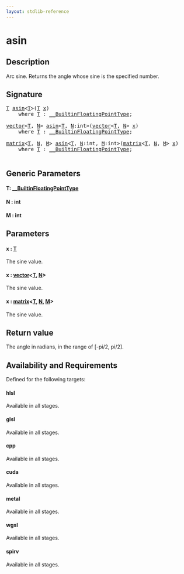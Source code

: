 ```yaml
---
layout: stdlib-reference
---
```


# asin

## Description

Arc sine. Returns the angle whose sine is the specified number.



## Signature 

<pre>
<a href="asin.html#typeparam-T" class="code_type">T</a> <a href="asin.html">asin</a>&lt;<a href="asin.html#typeparam-T" class="code_type">T</a>&gt;(<a href="asin.html#typeparam-T" class="code_type">T</a> <a href="asin.html#decl-x" class="code_param">x</a>)
    <span class='code_keyword'>where</span> <a href="asin.html#typeparam-T" class="code_type">T</a> : <a href="../interfaces/0_builtinfloatingpointtype-029hm/index.html" class="code_type">__BuiltinFloatingPointType</a>;

<a href="../types/vector/index.html" class="code_type">vector</a>&lt;<a href="asin.html#typeparam-T" class="code_type">T</a>, <a href="asin.html#decl-N" class="code_var">N</a>&gt; <a href="asin.html">asin</a>&lt;<a href="asin.html#typeparam-T" class="code_type">T</a>, <a href="asin.html#decl-N" class="code_var">N</a>:<span class="code_keyword">int</span>&gt;(<a href="../types/vector/index.html" class="code_type">vector</a>&lt;<a href="asin.html#typeparam-T" class="code_type">T</a>, <a href="asin.html#decl-N" class="code_var">N</a>&gt; <a href="asin.html#decl-x" class="code_param">x</a>)
    <span class='code_keyword'>where</span> <a href="asin.html#typeparam-T" class="code_type">T</a> : <a href="../interfaces/0_builtinfloatingpointtype-029hm/index.html" class="code_type">__BuiltinFloatingPointType</a>;

<a href="../types/matrix/index.html" class="code_type">matrix</a>&lt;<a href="asin.html#typeparam-T" class="code_type">T</a>, <a href="asin.html#decl-N" class="code_var">N</a>, <a href="asin.html#decl-M" class="code_var">M</a>&gt; <a href="asin.html">asin</a>&lt;<a href="asin.html#typeparam-T" class="code_type">T</a>, <a href="asin.html#decl-N" class="code_var">N</a>:<span class="code_keyword">int</span>, <a href="asin.html#decl-M" class="code_var">M</a>:<span class="code_keyword">int</span>&gt;(<a href="../types/matrix/index.html" class="code_type">matrix</a>&lt;<a href="asin.html#typeparam-T" class="code_type">T</a>, <a href="asin.html#decl-N" class="code_var">N</a>, <a href="asin.html#decl-M" class="code_var">M</a>&gt; <a href="asin.html#decl-x" class="code_param">x</a>)
    <span class='code_keyword'>where</span> <a href="asin.html#typeparam-T" class="code_type">T</a> : <a href="../interfaces/0_builtinfloatingpointtype-029hm/index.html" class="code_type">__BuiltinFloatingPointType</a>;

</pre>

## Generic Parameters

####  <a id="typeparam-T"></a>T: [\_\_BuiltinFloatingPointType](../interfaces/0_builtinfloatingpointtype-029hm/index.html)
####  <a id="decl-N"></a>N  : int
####  <a id="decl-M"></a>M  : int

## Parameters

####  <a id="decl-x"></a>x  : [T](asin.html#typeparam-T)
The sine value.

####  <a id="decl-x"></a>x  : [vector](../types/vector/index.html)\<[T](../types/vector/index.html#typeparam-T), [N](../types/vector/index.html#decl-N)\>
The sine value.

####  <a id="decl-x"></a>x  : [matrix](../types/matrix/index.html)\<[T](../types/matrix/t-0.html), [N](../types/matrix/index.html#decl-N), [M](../types/matrix/index.html#decl-M)\>
The sine value.


## Return value
The angle in radians, in the range of [-pi/2, pi/2].


## Availability and Requirements

Defined for the following targets:

#### hlsl
Available in all stages.

#### glsl
Available in all stages.

#### cpp
Available in all stages.

#### cuda
Available in all stages.

#### metal
Available in all stages.

#### wgsl
Available in all stages.

#### spirv
Available in all stages.



